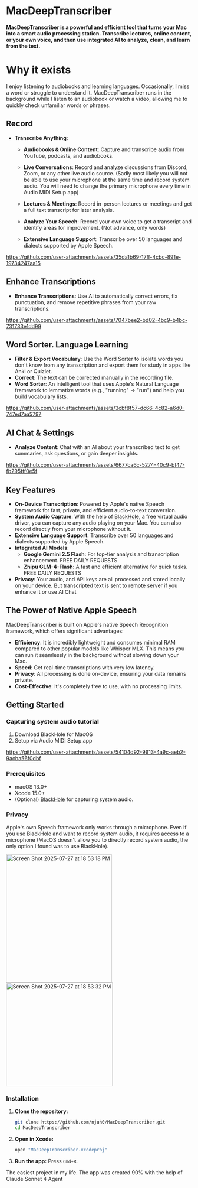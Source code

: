 # MacDeepTranscriber

**MacDeepTranscriber is a powerful and efficient tool that turns your Mac into a smart audio processing station. Transcribe lectures, online content, or your own voice, and then use integrated AI to analyze, clean, and learn from the text.**

# Why it exists
I enjoy listening to audiobooks and learning languages. Occasionally, I miss a word or struggle to understand it. MacDeepTranscriber runs in the background while I listen to an audiobook or watch a video, allowing me to quickly check unfamiliar words or phrases.

## Record
- **Transcribe Anything**:
  - **Audiobooks & Online Content**: Capture and transcribe audio from YouTube, podcasts, and audiobooks.
  - **Live Conversations**: Record and analyze discussions from Discord, Zoom, or any other live audio source. (Sadly most likely you will not be able to use your microphone at the same time and record system audio. You will need to change the primary microphone every time in Audio MIDI Setup app)
  - **Lectures & Meetings**: Record in-person lectures or meetings and get a full text transcript for later analysis.
  - **Analyze Your Speech**: Record your own voice to get a transcript and identify areas for improvement. (Not advance, only words)

  - **Extensive Language Support**: Transcribe over 50 languages and dialects supported by Apple Speech.

https://github.com/user-attachments/assets/35da1b69-17ff-4cbc-891e-19734247aa15

## Enhance Transcriptions 
  - **Enhance Transcriptions**: Use AI to automatically correct errors, fix punctuation, and remove repetitive phrases from your raw transcriptions.

https://github.com/user-attachments/assets/7047bee2-bd02-4bc9-b4bc-731733e1dd99

## Word Sorter. Language Learning
  - **Filter & Export Vocabulary**: Use the Word Sorter to isolate words you don't know from any transcription and export them for study in apps like Anki or Quizlet.
  - **Correct**: The text can be corrected manually in the recording file.
  - **Word Sorter**: An intelligent tool that uses Apple's Natural Language framework to lemmatize words (e.g., "running" -> "run") and help you build vocabulary lists.


https://github.com/user-attachments/assets/3cbf8f57-dc66-4c82-a6d0-747ed7aa5797

## AI Chat & Settings
  - **Analyze Content**: Chat with an AI about your transcribed text to get summaries, ask questions, or gain deeper insights.

https://github.com/user-attachments/assets/6677ca6c-5274-40c9-bf47-fb295fff0e5f


## Key Features

- **On-Device Transcription**: Powered by Apple's native Speech framework for fast, private, and efficient audio-to-text conversion.
- **System Audio Capture**: With the help of [BlackHole](https://github.com/ExistentialAudio/BlackHole), a free virtual audio driver, you can capture any audio playing on your Mac. You can also record directly from your microphone without it.
- **Extensive Language Support**: Transcribe over 50 languages and dialects supported by Apple Speech.
- **Integrated AI Models**: 
  - **Google Gemini 2.5 Flash**: For top-tier analysis and transcription enhancement. FREE DAILY REQUESTS
  - **Zhipu GLM-4-Flash**: A fast and efficient alternative for quick tasks. FREE DAILY REQUESTS
- **Privacy**: Your audio, and API keys are all processed and stored locally on your device. But transcripted text is sent to remote server if you enhance it or use AI Chat

## The Power of Native Apple Speech

MacDeepTranscriber is built on Apple's native Speech Recognition framework, which offers significant advantages:

- **Efficiency**: It is incredibly lightweight and consumes minimal RAM compared to other popular models like Whisper MLX. This means you can run it seamlessly in the background without slowing down your Mac.
- **Speed**: Get real-time transcriptions with very low latency.
- **Privacy**: All processing is done on-device, ensuring your data remains private.
- **Cost-Effective**: It's completely free to use, with no processing limits.

## Getting Started

### Capturing system audio tutorial
1. Download BlackHole for MacOS
2. Setup via Audio MIDI Setup.app
   
https://github.com/user-attachments/assets/54104d92-9913-4a9c-aeb2-9acba56f0dbf


### Prerequisites

- macOS 13.0+
- Xcode 15.0+
- (Optional) [BlackHole](https://github.com/ExistentialAudio/BlackHole) for capturing system audio.

### Privacy
Apple's own Speech framework only works through a microphone. Even if you use BlackHole and want to record system audio, it requires access to a microphone (MacOS doesn't allow you to directly record system audio, the only option I found was to use BlackHole).

<img width="287" height="347" alt="Screen Shot 2025-07-27 at 18 53 18 PM" src="https://github.com/user-attachments/assets/5098815b-f4f2-4ade-880b-7f30ac3b1878" />
<img width="289" height="281" alt="Screen Shot 2025-07-27 at 18 53 32 PM" src="https://github.com/user-attachments/assets/83149578-3dcb-42ff-9468-0a1ad15a4ad4" />


### Installation

1.  **Clone the repository:**
    ```bash
    git clone https://github.com/njuh0/MacDeepTranscriber.git
    cd MacDeepTranscriber
    ```

2.  **Open in Xcode:**
    ```bash
    open "MacDeepTranscriber.xcodeproj"
    ```

3.  **Run the app:** Press `Cmd+R`.

The easiest project in my life. The app was created 90% with the help of Claude Sonnet 4 Agent
